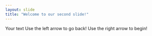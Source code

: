```yaml
---
layout: slide
title: "Welcome to our second slide!"
---
```

Your text
Use the left arrow to go back!
Use the right arrow to begin!
